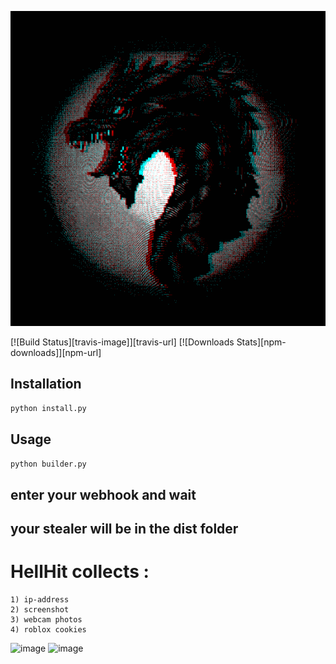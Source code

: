 <p align="center">
  <a href="https://github.com/synaxAIO/hellhit/blob/main/MOSHED-2023-4-14-10-43-0.gif?raw=true">
    <img alt="HellHit - Stealer" src="MOSHED-2023-4-14-10-43-0.gif"/>
  </a>
</p>
[![Build Status][travis-image]][travis-url]
[![Downloads Stats][npm-downloads]][npm-url]

## Installation
```bash
python install.py
```

## Usage
```python
python builder.py
```
## enter your webhook and wait 
## your stealer will be in the dist folder

# HellHit collects :
```
1) ip-address
2) screenshot
3) webcam photos
4) roblox cookies
```
![image](https://user-images.githubusercontent.com/129850161/231976995-d6a0ae8b-8951-457d-9e4a-8680a0ce464e.png)
![image](https://user-images.githubusercontent.com/129850161/231977114-518c6e16-b0fb-43d7-8b63-43d17407cd2c.png)

